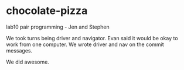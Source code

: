 # chocolate-pizza
lab10 pair programming - Jen and Stephen

We took turns being driver and navigator.
Evan said it would be okay to work from one computer. We wrote driver and nav on the commit messages.

We did awesome.
